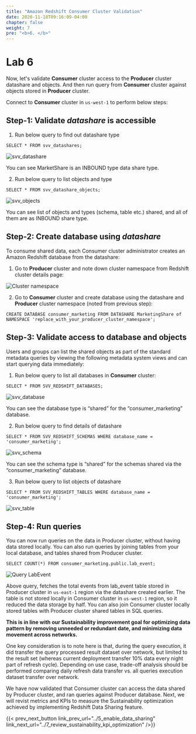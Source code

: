 ```yaml
---
title: "Amazon Redshift Consumer Cluster Validation"
date: 2020-11-18T09:16:09-04:00
chapter: false
weight: 7
pre: "<b>6. </b>"
---
```


# Lab 6

Now, let's validate **Consumer** cluster access to the **Producer** cluster datashare and objects. And then run query from **Consumer** cluster against objects stored in **Producer** cluster.

Connect to **Consumer** cluster in `us-west-1` to perform below steps:

## Step-1: Validate _datashare_ is accessible

1. Run below query to find out datashare type
```
SELECT * FROM svv_datashares;
```

![svv_datashare](/Sustainability/300_optimize_data_pattern_using_redshift_data_sharing/lab-6/images/query_svv_datashare.png?classes=lab_picture_small)

You can see MarketShare is an INBOUND type data share type.

2. Run below query to list objects and type
```
SELECT * FROM svv_datashare_objects;
```
![svv_objects](/Sustainability/300_optimize_data_pattern_using_redshift_data_sharing/lab-6/images/query_svv_objects.png?classes=lab_picture_small)

You can see list of objects and types (schema, table etc.) shared, and all of them are as INBOUND share type.

## Step-2: Create database using _datashare_

To consume shared data, each Consumer cluster administrator creates an Amazon Redshift database from the datashare:

1. Go to **Producer** cluster and note down cluster namespace from Redshift cluster details page:

![Cluster namespace](/Sustainability/300_optimize_data_pattern_using_redshift_data_sharing/lab-6/images/producer_query_editor.png?classes=lab_picture_small)

2. Go to **Consumer** cluster and create database using the datashare and **Producer** cluster namespace (noted from previous step):
```
CREATE DATABASE consumer_marketing FROM DATASHARE MarketingShare of NAMESPACE 'replace_with_your_producer_cluster_namespace';
```

## Step-3: Validate access to database and objects
Users and groups can list the shared objects as part of the standard metadata queries by viewing the following metadata system views and can start querying data immediately:

1. Run below query to list all databases in **Consumer** cluster:
```
SELECT * FROM SVV_REDSHIFT_DATABASES;
```
![svv_database](/Sustainability/300_optimize_data_pattern_using_redshift_data_sharing/lab-6/images/svv_database.png?classes=lab_picture_small)

You can see the database type is “shared” for the “consumer_marketing” database.

2. Run below query to find details of datashare
```
SELECT * FROM SVV_REDSHIFT_SCHEMAS WHERE database_name = 'consumer_marketing';
```

![svv_schema](/Sustainability/300_optimize_data_pattern_using_redshift_data_sharing/lab-6/images/svv_schema.png?classes=lab_picture_small)

You can see the schema type is “shared” for the schemas shared via the  “consumer_marketing” database.

3. Run below query to list objects of datashare
```
SELECT * FROM SVV_REDSHIFT_TABLES WHERE database_name = 'consumer_marketing';
```

![svv_table](/Sustainability/300_optimize_data_pattern_using_redshift_data_sharing/lab-6/images/svv_table.png?classes=lab_picture_small)

## Step-4: Run queries
You can now run queries on the data in Producer cluster, without having data stored locally. You can also run queries by joining tables from your local database, and tables shared from Producer cluster.
```
SELECT COUNT(*) FROM consumer_marketing.public.lab_event;
```
![Query LabEvent](/Sustainability/300_optimize_data_pattern_using_redshift_data_sharing/lab-6/images/query_labevent.png?classes=lab_picture_small)

Above query, fetches the total events from lab_event table stored in Producer cluster in `us-east-1` region via the datashare created earlier. The table is not stored locally in Consumer cluster in `us-west-1` region, so it reduced the data storage by half. You can also join Consumer cluster locally stored tables with Producer cluster shared tables in SQL queries. 

**This is in line with our Sustainability improvement goal for optimizing data pattern by removing unneeded or redundant date, and minimizing data movement across networks.**

One key consideration is to note here is that, during the query execution, it did transfer the query processed result dataset over network, but limited to the result set (whereas current deployment transfer 10% data every night part of refresh cycle). Depending on use case, trade-off analysis should be performed comparing daily refresh data transfer vs. all queries execution dataset transfer over network.

We have now validated that Consumer cluster can access the data shared by Producer cluster, and ran queries against Producer database. Next, we will revist metrics and KPIs to measure the Sustainability optimization achieved by implementing Redshift Data Sharing feature.

{{< prev_next_button link_prev_url="../5_enable_data_sharing" link_next_url="../7_review_sustainability_kpi_optimization" />}}
